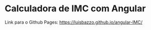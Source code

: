 # Calculadora de IMC com Angular

Link para o Github Pages: https://luisbazzo.github.io/angular-IMC/
